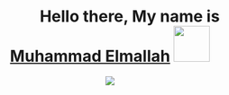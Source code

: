 <h1 align="center">&emsp;&emsp;&ensp;Hello there, My name is <a href="https://www.blackcater.win/" target="_blank">Muhammad Elmallah</a> <img
src="https://github.com/blackcater/blackcater/raw/main/images/Hi.gif" height="64" /></h1>

<p align="center">
    <img src="https://readme-typing-svg.demolab.com/?lines=AI / ML Research%20Engineer;&font=Fira%20Code&center=true&width=800&height=48&color=f75c7e&vCenter=true&pause=1000&size=44" /></a>
</p>
